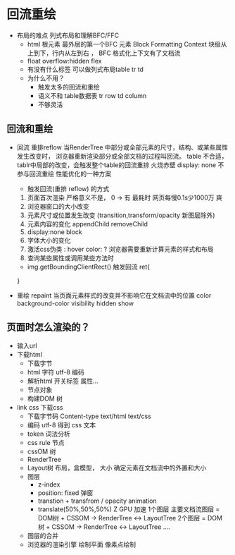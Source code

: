 # 回流重绘
- 布局的难点 列式布局和理解BFC/FFC
  - html 根元素 最外层的第一个BFC 元素
    Block Formatting Context 块级从上到下，行内从左到右 ， BFC 格式化上下文有了文档流
  - float overflow:hidden flex
  - 有没有什么标签  可以做列式布局table
  tr td
  - 为什么不用？
    - 触发太多的回流和重绘
    - 语义不和 table数据表
      tr row
      td column
    - 不够灵活 

## 回流和重绘
- 回流 重排reflow
  当RenderTree 中部分或全部元素的尺寸，结构、或某些属性发生改变时，
  浏览器重新渲染部分或全部文档的过程叫回流。
  table 不合适，tablr中局部的改变，会触发整个table的回流重排
  火烧赤壁
  display: none 不参与回流重绘 性能优化的一种方案
  - 触发回流(重排 reflow) 的方式
  1. 页面首次渲染 严格意义不是， 0 -> 有 最耗时 网页每慢0.1s少1000万 爽
  2. 浏览器窗口的大小改变
  3. 元素尺寸或位置发生改变 (transition,transform/opacity 新图层除外)
  4. 元素内容的变化
    appendChild removeChild
  5. display:none block
  6. 字体大小的变化
  7. 激活css伪类 : hover
    color: ? 浏览器需要重新计算元素的样式和布局
  8. 查询某些属性或调用某些方法时
    - img.getBoundingClientRect() 触发回流
    ret{
      
    }
- 重绘 repaint
  当页面元素样式的改变并不影响它在文档流中的位置
  color background-color visibility hidden show

## 页面时怎么渲染的？
- 输入url
- 下载html
  - 下载字节
  - html 字符 utf-8 编码
  - 解析html 开关标签 属性...
  - 节点对象
  - 构建DOM 树
- link  css 下载css
  - 下载字节码 Content-type text/html  text/css
  - 编码 utf-8 得到 css 文本
  - token 词法分析 
  - css rule 节点
  - cssOM 树
  - RenderTree
  - Layout树
    布局，盒模型， 大小 确定元素在文档流中的外置和大小
  - 图层
    - z-index
    - position: fixed 弹窗
    - transtion + transfrom / opacity
    animation
    - translate(50%,50%,50%) Z GPU 加速
    1个图层 主要文档流图层 = DOM树 + CSSOM -> RenderTree <-> LayoutTree
    2个图层 = DOM树 + CSSOM -> RenderTree <-> LayoutTree
    ....
  - 图层的合并
  - 浏览器的渲染引擎 绘制平面 像素点绘制
